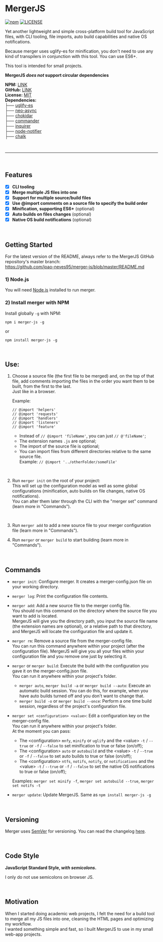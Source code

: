 ﻿# MergerJS
[![npm](https://img.shields.io/npm/v/merger-js.svg)](https://www.npmjs.com/package/merger-js) [![LICENSE](https://img.shields.io/npm/l/merger-js.svg)](https://github.com/joao-neves95/merger-js/blob/master/LICENSE) 

 Yet another lightweight and simple cross-platform build tool for JavaScript files, with CLI tooling, file imports, auto build capabilities and native OS notifications.
 
 Because merger uses uglify-es for minification, you don't need to use any kind of transpilers in conjunction with this tool. You can use ES6+.
 
 This tool is intended for small projects.
 
 **MergerJS *does not* support circular dependencies**
 
 **NPM:** [LINK](https://www.npmjs.com/package/merger-js)<br/>
 **GitHub:** [LINK](https://github.com/joao-neves95/merger-js)<br/>
 **License:** [MIT](https://github.com/joao-neves95/merger-js/blob/master/LICENSE)<br/>
 **Dependencies:**<br/>
 ├── [uglify-es](https://www.npmjs.com/package/uglify-es)<br/>
 ├── [neo-async](https://github.com/suguru03/neo-async)<br/>
 ├── [chokidar](https://github.com/paulmillr/chokidar)<br/>
 ├── [commander](https://github.com/tj/commander.js)<br/>
 ├── [inquirer](https://github.com/SBoudrias/Inquirer.js)<br/>
 ├── [node-notifier](https://github.com/mikaelbr/node-notifier)<br/>
 ├── [chalk](https://github.com/chalk/chalk)<br/>

<br/>

 ---

<br/>

## Features
 - [x] **CLI tooling**
 - [x] **Merge multiple JS files into one**
 - [x] **Support for multiple source/build files**
 - [x] **Use @import comments on a source file to specify the build order**
 - [x] **Minification, supporting ES6+** (optional)
 - [x] **Auto builds on files changes** (optional)
 - [x] **Native OS build notifications** (optional)

&nbsp;

## Getting Started

For the latest version of the README, always refer to the MergerJS GitHub repository's master branch:<br/>
https://github.com/joao-neves95/merger-js/blob/master/README.md 


### 1) Node.js

You will need [Node.js](https://nodejs.org/en/) installed to run merger.

### 2) Install merger with NPM

Install globally ```-g``` with NPM:

```
npm i merger-js -g
```
or 


```
npm install merger-js -g
```

&nbsp;

## Use:

1) Choose a source file (the first file to be merged) and, on the top of that file, add comments importing the files in the order you want them to be built, from the first to the last.<br/>
   Just like in a browser.
   
   Example:
   ```
   // @import 'helpers'
   // @import 'requests'
   // @import 'handlers'
   // @import 'listeners'
   // @import 'feature'
   ```
   - Instead of ```// @import 'fileName'```, you can just ```// @'fileName'```;
   - The extension names ```.js``` are optional;
   - The import of the source file is optional;
   - You can import files from different directories relative to the same source file.<br/>
     Example: ```// @import '../otherFolder/someFile'```

&nbsp;

2) Run ```merger init``` on the root of your project:<br/>
  This will set up the configuration model as well as some global configurations (minification, auto builds on file changes, native OS notifications).<br/>
  You can alter them later through the CLI with the "merger set" command (learn more in "Commands").

&nbsp;

3) Run ```merger add``` to add a new source file to your merger configuration file (learn more in "Commands").

4) Run ```merger``` or ```merger build``` to start building (learn more in "Commands").

&nbsp;

## Commands

- ```merger init```: Configure merger. It creates a merger-config.json file on your working directory.

- ```merger log```: Print the configuration file contents.

- ```merger add```: Add a new source file to the merger config file.<br/>
  You should run this command on the directory where the source file you want to add is located.<br/>
  MergerJS will give you the directory path, you input the source file name (the extension names are optional), or a relative path to that directory, and MergerJS will locate the configuration file and update it.

- ```merger rm```: Remove a source file from the merger-config file.<br/>
  You can run this command anywhere within your project (after the configuration file).
  MergerJS will give you all your files within your configuration file and you remove one just by selecting it.

- ```merger``` or ```merger build```: Execute the build with the configuration you gave it on the merger-config.json file.<br>
  You can run it anywhere within your project's folder.
  - ```merger auto```, ```merger build -a``` or ```merger build --auto```: Execute an automatic build session. You can do this, for example, when you have auto builds turned off and you don't want to change that.
  - ```merger build -o``` or ```merger build --once```: Perform a one time build session, regardless of the project's configuration file.

- ```merger set <configuration> <value>```: Edit a configuration key on the merger-config file.<br/>
  You can run it anywhere within your project's folder.<br>
  At the moment you can pass:
  - The \<configuration\> ```mnfy```, ```minify``` or ```uglify``` and the \<value\> ```-t``` / ```--true``` or ```-f``` / ```--false``` to set minification to true or false (on/off);
  - The \<configuration\> ```auto``` or ```autobuild``` and the \<value\> ```-t``` / ```--true``` or ```-f``` / ```--false``` to set auto builds to true or false (on/off);
  - The \<configuration\> ```ntfs```, ```notifs```, ```notify```, or ```notifications``` and the \<value\> ```-t``` / ```--true``` or ```-f``` / ```--false``` to set the native OS notifications to true or false (on/off);
  
  Examples: ```merger set minify -f```, ```merger set autobuild --true```, ```merger set notifs -t```

- ```merger update```: Update MergerJS. Same as ```npm install merger-js -g```

&nbsp;

## Versioning

Merger uses [SemVer](https://semver.org/) for versioning. You can read the changelog [here](https://github.com/joao-neves95/merger-js/blob/master/CHANGELOG.md).

&nbsp;

## Code Style

**JavaScript Standard Style, *with semicolons*.**

I only do not use semicolons on browser JS.

&nbsp;

## Motivation

When I started doing academic web projects, I felt the need for a build tool to merge all my JS files into one, cleaning the HTML pages and optimizing my workflow.<br/>
I wanted something simple and fast, so I built MergerJS to use in my small web-app projects.

